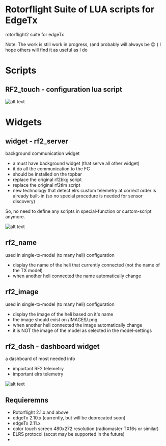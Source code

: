 # Rotorflight Suite of LUA scripts for EdgeTx

rotorflight2 suite for edgeTx

Note: The work is still work in progress, (and probably will always be 😉 ) 
I hope others will find it as useful as I do

# Scripts

## RF2_touch - configuration lua script

![alt text](image.png)

# Widgets

## widget - rf2_server
background communication widget

* a must have background widget (that serve all other widget)
* it do all the communication to the FC
* should be installed on the topbar
* replace the original rf2bkg script
* replace the original rf2tlm script 
* new technology that detect elrs custom telemetry at correct order is already built-in (so no special procedure is needed for sensor discovery)

So, no need to define any scripts in special-function or custom-script anymore.

![alt text](image-1.png)


## rf2_name
used in single-tx-model (to many heli) configuration

* display the name of the heli that currently connected (not the name of the TX model)
* when another heli connected the name automatically change 


## rf2_image
used in single-tx-model (to many heli) configuration

* display the image of the heli based on it's name
* the image should exist on /IMAGES/<craft-name>.png
* when another heli connected the image automatically change
* it is NOT the image of the model as selected in the model-settings


## rf2_dash - dashboard widget
a dashboard of most needed info
* important RF2 telemetry 
* important elrs telemetry

![alt text](image-4.png)

## Requieremns
* Rotorflight 2.1.x and above
* edgeTx 2.10.x (currently, but will be deprecated soon)
* edgeTx 2.11.x
* color touch screen 480x272 resolution (radiomaster TX16s or similar)
* ELRS protocol (accst may be supported in the future)
* 
